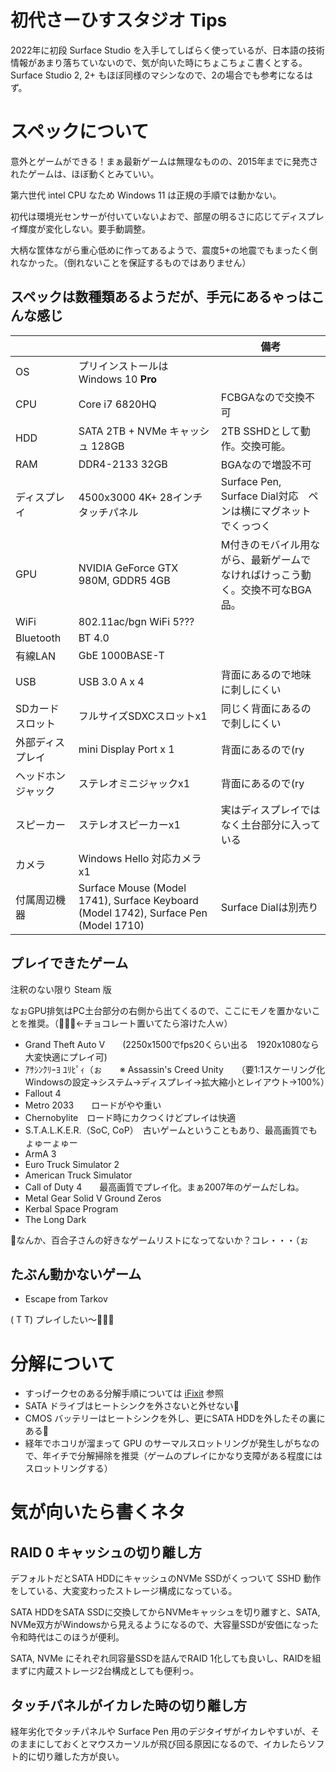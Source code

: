 # 初代さーひすスタジオ Tips
2022年に初段 Surface Studio を入手してしばらく使っているが、日本語の技術情報があまり落ちていないので、気が向いた時にちょこちょこ書くとする。Surface Studio 2, 2+ もほぼ同様のマシンなので、2の場合でも参考になるはず。

# スペックについて
意外とゲームができる！まぁ最新ゲームは無理なものの、2015年までに発売されたゲームは、ほぼ動くとみていい。

第六世代 intel CPU なため Windows 11 は正規の手順では動かない。

初代は環境光センサーが付いていないよおで、部屋の明るさに応じてディスプレイ輝度が変化しない。要手動調整。

大柄な筐体ながら重心低めに作ってあるようで、震度5+の地震でもまったく倒れなかった。（倒れないことを保証するものではありません）
## スペックは数種類あるようだが、手元にあるゃっはこんな感じ
|  |  | 備考 |
|---|---|---|
| OS  | プリインストールはWindows 10 __Pro__ | |
| CPU | Core i7 6820HQ | FCBGAなので交換不可 |
| HDD | SATA 2TB + NVMe キャッシュ 128GB | 2TB SSHDとして動作。交換可能。 |
| RAM | DDR4-2133 32GB | BGAなので増設不可 |
| ディスプレイ | 4500x3000 4K+ 28インチタッチパネル | Surface Pen, Surface Dial対応　ペンは横にマグネットでくっつく |
| GPU | NVIDIA GeForce GTX 980M, GDDR5 4GB | M付きのモバイル用ながら、最新ゲームでなければけっこう動く。交換不可なBGA品。 |
| WiFi | 802.11ac/bgn WiFi 5??? | |
| Bluetooth | BT 4.0 | |
| 有線LAN | GbE 1000BASE-T | |
| USB | USB 3.0 A x 4 | 背面にあるので地味に刺しにくい |
| SDカードスロット   | フルサイズSDXCスロットx1 | 同じく背面にあるので刺しにくい |
| 外部ディスプレイ   | mini Display Port x 1  | 背面にあるので(ry |
| ヘッドホンジャック | ステレオミニジャックx1 | 背面にあるので(ry |
| スピーカー | ステレオスピーカーx1 | 実はディスプレイではなく土台部分に入っている | 
| カメラ | Windows Hello 対応カメラx1 | |
| 付属周辺機器 | Surface Mouse (Model 1741), Surface Keyboard (Model 1742), Surface Pen (Model 1710) | Surface Dialは別売り |

## プレイできたゲーム
注釈のない限り Steam 版

なぉGPU排気はPC土台部分の右側から出てくるので、ここにモノを置かないことを推奨。（🙍🏻‍♀️←チョコレート置いてたら溶けた人ｗ）
* Grand Theft Auto V　　(2250x1500でfps20くらい出る　1920x1080なら大変快適にプレイ可)
* ｱｻｼﾝｸﾘｰﾖ ﾕﾘﾋﾟｨ（ぉ　　※ Assassin's Creed Unity　　（要1:1スケーリング化　Windowsの設定→システム→ディスプレイ→拡大縮小とレイアウト→100%）
* Fallout 4
* Metro 2033　　ロードがやや重い
* Chernobylite　ロード時にカクつくけどプレイは快適
* S.T.A.L.K.E.R.（SoC, CoP）　古いゲームということもあり、最高画質でもょゅーょゅー
* ArmA 3
* Euro Truck Simulator 2
* American Truck Simulator
* Call of Duty 4　　最高画質でプレイ化。まぁ2007年のゲームだしね。
* Metal Gear Solid V Ground Zeros
* Kerbal Space Program
* The Long Dark

🤔なんか、百合子さんの好きなゲームリストになってないか？コレ・・・（ぉ

## たぶん動かないゲーム
* Escape from Tarkov

( T T) プレイしたい～🤦🏻‍♀️

# 分解について
* すっげークセのある分解手順については [iFixit](https://jp.ifixit.com/Device/Microsoft_Surface_Studio_Gen_1) 参照
* SATA ドライブはヒートシンクを外さないと外せない💢
* CMOS バッテリーはヒートシンクを外し、更にSATA HDDを外したその裏にある💢
* 経年でホコリが溜まって GPU のサーマルスロットリングが発生しがちなので、年イチで分解掃除を推奨（ゲームのプレイにかなり支障がある程度にはスロットリングする）

# 気が向いたら書くネタ
## RAID 0 キャッシュの切り離し方
デフォルトだとSATA HDDにキャッシュのNVMe SSDがくっついて SSHD 動作をしている、大変変わったストレージ構成になっている。

SATA HDDをSATA SSDに交換してからNVMeキャッシュを切り離すと、SATA, NVMe双方がWindowsから見えるようになるので、大容量SSDが安価になった令和時代はこのほうが便利。

SATA, NVMe にそれぞれ同容量SSDを詰んでRAID 1化しても良いし、RAIDを組まずに内蔵ストレージ2台構成としても便利っ。

## タッチパネルがイカレた時の切り離し方
経年劣化でタッチパネルや Surface Pen 用のデジタイザがイカレやすいが、そのままにしておくとマウスカーソルが飛び回る原因になるので、イカレたらソフト的に切り離した方が良い。
